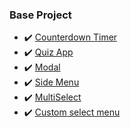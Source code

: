 ### Base Project

- :heavy_check_mark: [Counterdown Timer](https://pb-ux.github.io/BaseProject/CounterDownTimer/)
- :heavy_check_mark: [Quiz App](https://pb-ux.github.io/BaseProject/QuizApp/)
- :heavy_check_mark: [Modal](https://pb-ux.github.io/BaseProject/Modal/)
- :heavy_check_mark: [Side Menu](https://pb-ux.github.io/BaseProject/SideMenu/)
- :heavy_check_mark: [MultiSelect](https://pb-ux.github.io/BaseProject/MultiSelect/)
- :heavy_check_mark: [Custom select menu](https://pb-ux.github.io/BaseProject/SelectMenu/)
